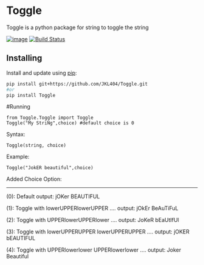 # Toggle
Toggle is a python package for string to toggle the string

[![image](https://img.shields.io/pypi/v/py-package-template.svg)](https://pypi.org/project/py-package-template/)
[![Build Status](https://travis-ci.org/AlexIoannides/py-package-template.svg?branch=master)](https://travis-ci.org/AlexIoannides/py-package-template)

## Installing

Install and update using [pip](https://pip.pypa.io/en/stable/quickstart/):

```bash
pip install git+https://github.com/JKL404/Toggle.git
#or
pip install Toggle

```

#Running 
```
from Toggle.Toggle import Toggle
Toggle("My StriNg",choice) #default choice is 0
```

Syntax:
```
Toggle(string, choice)
```
Example:
```
Toggle("JokER beautiful",choice)
```
Added Choice Option:
__________________
(0): Default 
output:  jOKer BEAUTIFUL

(1): Toggle with lowerUPPERlowerUPPER ....
output: jOkEr BeAuTiFuL

(2): Toggle with UPPERlowerUPPERlower ....
output: JoKeR bEaUtIfUl

(3): Toggle with lowerUPPERUPPER  lowerUPPERUPPER ....
output: jOKER bEAUTIFUL

(4): Toggle with UPPERlowerlower  UPPERlowerlower ....
output: Joker Beautiful
